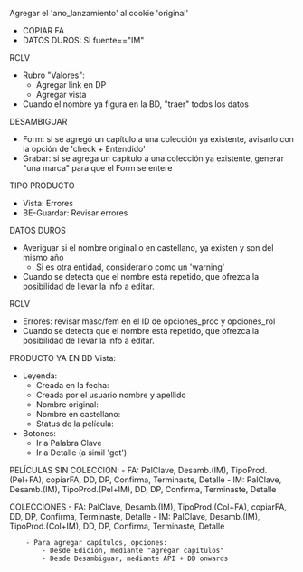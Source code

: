 Agregar el 'ano_lanzamiento' al cookie 'original'
- COPIAR FA
- DATOS DUROS: Si fuente=="IM"

RCLV
- Rubro "Valores":
    - Agregar link en DP
    - Agregar vista
- Cuando el nombre ya figura en la BD, "traer" todos los datos

DESAMBIGUAR
- Form: si se agregó un capítulo a una colección ya existente, avisarlo con la opción de 'check + Entendido'
- Grabar: si se agrega un capítulo a una colección ya existente, generar "una marca" para que el Form se entere

TIPO PRODUCTO
- Vista: Errores
- BE-Guardar: Revisar errores

DATOS DUROS
- Averiguar si el nombre original o en castellano, ya existen y son del mismo año
    - Si es otra entidad, considerarlo como un 'warning'
- Cuando se detecta que el nombre está repetido, que ofrezca la posibilidad de llevar la info a editar.

RCLV
- Errores: revisar masc/fem en el ID de opciones_proc y opciones_rol
- Cuando se detecta que el nombre está repetido, que ofrezca la posibilidad de llevar la info a editar.

PRODUCTO YA EN BD
Vista:
- Leyenda:
    - Creada en la fecha:
    - Creada por el usuario nombre y apellido
    - Nombre original:
    - Nombre en castellano:
    - Status de la película:
- Botones:
    - Ir a Palabra Clave
    - Ir a Detalle (a simil 'get')

PELÍCULAS SIN COLECCION:
	- FA:	PalClave, Desamb.(IM), TipoProd.(Pel+FA), copiarFA,	DD, DP, Confirma, Terminaste, Detalle
	- IM:	PalClave, Desamb.(IM), TipoProd.(Pel+IM), 			DD, DP, Confirma, Terminaste, Detalle

COLECCIONES
	- FA:	PalClave, Desamb.(IM), TipoProd.(Col+FA), copiarFA,	DD, DP, Confirma, Terminaste, Detalle
	- IM:	PalClave, Desamb.(IM), TipoProd.(Col+IM),			DD, DP, Confirma, Terminaste, Detalle



		- Para agregar capítulos, opciones:
			- Desde Edición, mediante "agregar capítulos"
			- Desde Desambiguar, mediante API + DD onwards

